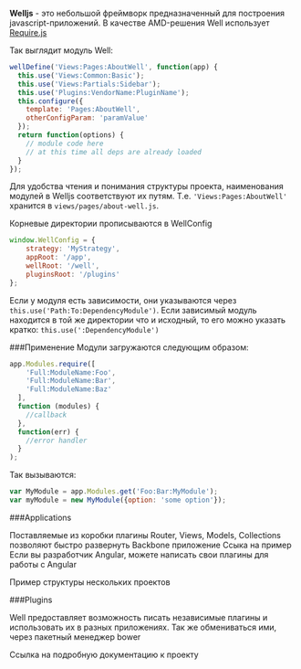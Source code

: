 __Welljs__ - это небольшой фреймворк предназначенный для построения javascript-приложений. В качестве AMD-решения Well использует [Require.js](http://requirejs.org/)

Так выглядит модуль  Well:

```JavaScript
wellDefine('Views:Pages:AboutWell', function(app) {
  this.use('Views:Common:Basic');
  this.use('Views:Partials:Sidebar');
  this.use('Plugins:VendorName:PluginName');
  this.configure({
    template: 'Pages:AboutWell',
    otherConfigParam: 'paramValue'
  });
  return function(options) {
    // module code here
    // at this time all deps are already loaded
  }
});
```
Для удобства чтения и понимания структуры проекта, наименования модулей в Welljs соответствуют их путям. Т.е. `'Views:Pages:AboutWell'` хранится в `views/pages/about-well.js`. 

Корневые директории прописываются в WellConfig
```javascript
window.WellConfig = {
	strategy: 'MyStrategy',
	appRoot: '/app',
	wellRoot: '/well',
	pluginsRoot: '/plugins'
};
```

Если у модуля есть зависимости, они указываются через `this.use('Path:To:DependencyModule')`. Если зависимый модуль находится в той же директории что и исходный, то его можно указать кратко: `this.use(':DependencyModule')` 

###Применение
Модули загружаются следующим образом:
```javascript
app.Modules.require([
    'Full:ModuleName:Foo', 
    'Full:ModuleName:Bar', 
    'Full:ModuleName:Baz'
  ],
  function (modules) {
    //callback
  },
  function(err) {
    //error handler
  }
);
```

Так вызываются:
```javascript
var MyModule = app.Modules.get('Foo:Bar:MyModule');
var myModule = new MyModule({option: 'some option'});
```

###Applications

Поставляемые из коробки плагины Router, Views, Models, Collections позволяют быстро развернуть Backbone приложение
Ссыка на пример 
Если вы разработчик Angular, можете написать свои плагины для работы с Angular

Пример структуры нескольких проектов


###Plugins

Well предоставляет возможность писать независимые плагины и использовать их в разных приложениях. Так же обмениваться ими, через пакетный менеджер bower


Ссылка на подробную документацию к проекту
